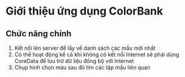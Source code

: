 # Giới thiệu ứng dụng ColorBank

## Chức năng chính

1. Kết nối lên server để lấy về danh sách các mầu mới nhất
2. Có thể hoạt động kể cả khi không có kết nối Internet sẽ phải dùng CoreData để lưu trữ dữ liệu đồng bộ với Internet
3. Chụp hình chọn màu sau đó tìm các tập mầu liên quan
